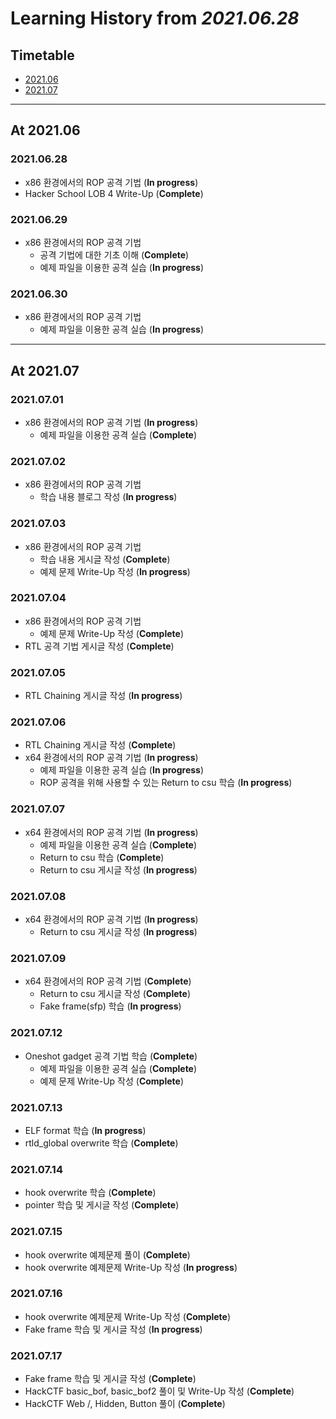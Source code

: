# Learning History from *2021.06.28*

## Timetable

- [2021.06](#at-202106)
- [2021.07](#at-202107)

* * *

## At 2021.06

### 2021.06.28

- x86 환경에서의 ROP 공격 기법 (**In progress**)
- Hacker School LOB 4 Write-Up (**Complete**)

### 2021.06.29

- x86 환경에서의 ROP 공격 기법
	- 공격 기법에 대한 기초 이해 (**Complete**)
	- 예제 파일을 이용한 공격 실습 (**In progress**)

### 2021.06.30

- x86 환경에서의 ROP 공격 기법
	- 예제 파일을 이용한 공격 실습 (**In progress**)

* * *

## At 2021.07

### 2021.07.01

- x86 환경에서의 ROP 공격 기법 (**In progress**)
	- 예제 파일을 이용한 공격 실습 (**Complete**)

### 2021.07.02

- x86 환경에서의 ROP 공격 기법
    - 학습 내용 블로그 작성 (**In progress**)

### 2021.07.03

- x86 환경에서의 ROP 공격 기법
	- 학습 내용 게시글 작성 (**Complete**)
	- 예제 문제 Write-Up 작성 (**In progress**)

### 2021.07.04

- x86 환경에서의 ROP 공격 기법
    - 예제 문제 Write-Up 작성 (**Complete**)
- RTL 공격 기법 게시글 작성 (**Complete**)

### 2021.07.05

- RTL Chaining 게시글 작성 (**In progress**)

### 2021.07.06

- RTL Chaining 게시글 작성 (**Complete**)
- x64 환경에서의 ROP 공격 기법 (**In progress**)
    - 예제 파일을 이용한 공격 실습 (**In progress**)
    - ROP 공격을 위해 사용할 수 있는 Return to csu 학습 (**In progress**)

### 2021.07.07

- x64 환경에서의 ROP 공격 기법 (**In progress**)
    - 예제 파일을 이용한 공격 실습 (**Complete**)
    - Return to csu 학습 (**Complete**)
    - Return to csu 게시글 작성 (**In progress**)

### 2021.07.08

- x64 환경에서의 ROP 공격 기법 (**In progress**)
    - Return to csu 게시글 작성 (**In progress**)

### 2021.07.09

- x64 환경에서의 ROP 공격 기법 (**Complete**)
    - Return to csu 게시글 작성 (**Complete**)
    - Fake frame(sfp) 학습 (**In progress**)

### 2021.07.12

- Oneshot gadget 공격 기법 학습 (**Complete**)
	- 예제 파일을 이용한 공격 실습 (**Complete**)
	- 예제 문제 Write-Up 작성 (**Complete**)

### 2021.07.13

- ELF format 학습 (**In progress**)
- rtld_global overwrite 학습 (**Complete**)

### 2021.07.14

- hook overwrite 학습 (**Complete**)
- pointer 학습 및 게시글 작성 (**Complete**)

### 2021.07.15

- hook overwrite 예제문제 풀이 (**Complete**)
- hook overwrite 예제문제 Write-Up 작성 (**In progress**)

### 2021.07.16

- hook overwrite 예제문제 Write-Up 작성 (**Complete**)
- Fake frame 학습 및 게시글 작성 (**In progress**)

### 2021.07.17

- Fake frame 학습 및 게시글 작성 (**Complete**)
- HackCTF basic_bof, basic_bof2 풀이 및 Write-Up 작성 (**Complete**)
- HackCTF Web /, Hidden, Button 풀이 (**Complete**)
